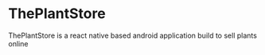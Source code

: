 # ThePlantStore
ThePlantStore is a react native based android application build to  sell plants online
